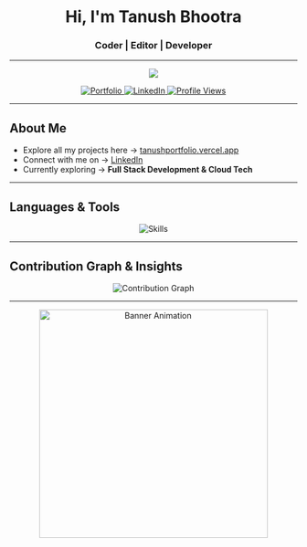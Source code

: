 
<h1 align="center">Hi, I'm Tanush Bhootra</span></h1>
<h3 align="center">Coder | Editor | Developer</h3>

---
<p align="center">
  <img src="https://media.giphy.com/media/v1.Y2lkPWVjZjA1ZTQ3Y2p5czRjZWxkYzJ2YWZ2cmR2dWY0dHBjMTBvdWFrandrYjM3MHhhNiZlcD12MV9naWZzX3JlbGF0ZWQmY3Q9Zw/l1IY5CmYbirEsXWPm/giphy.gif"/>
</p>

<p align="center">
  <a href="https://tanushportfolio.vercel.app/" target="_blank">
    <img src="https://img.shields.io/badge/Portfolio-Visit-blueviolet?style=for-the-badge&logo=vercel" alt="Portfolio"/>
  </a>
  <a href="https://linkedin.com/in/tanushbhootra576" target="_blank">
    <img src="https://img.shields.io/badge/LinkedIn-Connect-blue?style=for-the-badge&logo=linkedin" alt="LinkedIn"/>
  </a>
  <a href="https://github.com/tanushbhootra576" target="_blank">
    <img src="https://komarev.com/ghpvc/?username=tanushbhootra576&label=Profile%20Views&color=blueviolet&style=for-the-badge" alt="Profile Views"/>
  </a>
</p>

---

## About Me  
- Explore all my projects here → [tanushportfolio.vercel.app](https://tanushportfolio.vercel.app/)  
- Connect with me on → [LinkedIn](https://linkedin.com/in/tanushbhootra576)  
- Currently exploring → **Full Stack Development & Cloud Tech**  

---

##  Languages & Tools  

<p align="center">
  <img src="https://skillicons.dev/icons?i=c,cpp,python,java,html,css,js,ts,matlab,react,next,nodejs,tailwind,git,github,vercel,postman&perline=7" alt="Skills" />
</p>





---

## Contribution Graph & Insights

<p align="center">
  <img src="https://github-readme-activity-graph.vercel.app/graph?username=tanushbhootra576&theme=radical&area=true&hide_border=true" alt="Contribution Graph"/>
</p>



---
<p align="center">
  <img src="https://media2.giphy.com/media/v1.Y2lkPTc5MGI3NjExcGFoZzVvdDAzeDIzbnB0Mm1pZTBlYXZ5ZXp6NHVvcXlkZjhtcDR6cCZlcD12MV9pbnRlcm5hbF9naWZfYnlfaWQmY3Q9Zw/S9d8XB557e8phGLBVS/giphy.gif" width="400" alt="Banner Animation" />
</p>

